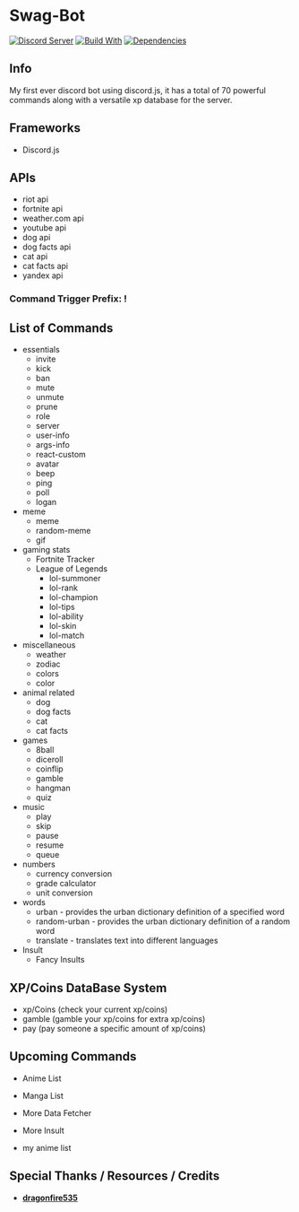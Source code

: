 # Swag-Bot
[![Discord Server](https://discordapp.com/api/guilds/468302650337787914/embed.png)](https://discord.gg/ZG3UCB5)
[![Build With](https://img.shields.io/npm/v/discord.js.svg?maxAge=3600)](https://www.npmjs.com/package/discord.js)
[![Dependencies](https://img.shields.io/david/expressjs/express.svg)](https://github.com/c3duan/Swag-Bot/blob/master/package.json)

## Info
My first ever discord bot using discord.js, it has a total of 70 powerful commands along with a versatile xp database for the server.

## Frameworks
- Discord.js

## APIs
- riot api
- fortnite api
- weather.com api
- youtube api
- dog api
- dog facts api
- cat api
- cat facts api
- yandex api


### Command Trigger Prefix: !

## List of Commands
- essentials
    - invite
    - kick
    - ban
    - mute
    - unmute
    - prune
    - role
    - server
    - user-info
    - args-info
    - react-custom
    - avatar
    - beep
    - ping
    - poll
    - logan
- meme
    - meme
    - random-meme
    - gif
- gaming stats
    - Fortnite Tracker
    - League of Legends
        - lol-summoner
        - lol-rank
        - lol-champion
        - lol-tips
        - lol-ability
        - lol-skin
        - lol-match
- miscellaneous 
    - weather
    - zodiac
    - colors
    - color
- animal related
    - dog
    - dog facts
    - cat
    - cat facts
- games
    - 8ball
    - diceroll
    - coinflip
    - gamble
    - hangman
    - quiz
- music
    - play
    - skip
    - pause
    - resume
    - queue
- numbers
    - currency conversion
    - grade calculator
    - unit conversion
- words
    - urban - provides the urban dictionary definition of a specified word
    - random-urban - provides the urban dictionary definition of a random word
    - translate - translates text into different languages
- Insult
    - Fancy Insults

## XP/Coins DataBase System
- xp/Coins (check your current xp/coins)
- gamble (gamble your xp/coins for extra xp/coins)
- pay (pay someone a specific amount of xp/coins)

## Upcoming Commands
- Anime List
- Manga List
- More Data Fetcher
- More Insult

- my anime list

## Special Thanks / Resources / Credits
- **[dragonfire535](https://github.com/dragonfire535)**


    
